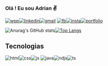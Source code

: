 ### Olá ! Eu sou Adrian ✌️

[![wpp](https://img.shields.io/badge/WhatsApp-25D366?style=for-the-badge&logo=whatsapp&logoColor=white)](https://wa.me/5515998473845)[![linkedin](https://img.shields.io/badge/LinkedIn-0077B5?style=for-the-badge&logo=linkedin&logoColor=white)](https://www.linkedin.com/in/adrian-agnelo/)[![gmail](https://img.shields.io/badge/Gmail-D14836?style=for-the-badge&logo=gmail&logoColor=white)](adrianagnelo093@gmail.com)
[![fb](https://img.shields.io/badge/Facebook-1877F2?style=for-the-badge&logo=facebook&logoColor=white)](https://www.facebook.com/profile.php?id=61558269973269)[![insta](https://img.shields.io/badge/Instagram-E4405F?style=for-the-badge&logo=instagram&logoColor=white)](https://www.instagram.com/adrianagnelo__/)[![portfolio](https://img.shields.io/badge/Portfólio-0A0A0A?style=for-the-badge&logo=a&logoColor=white)](https://folio-alpha-tan.vercel.app/)

![Anurag's GitHub stats](https://github-readme-stats.vercel.app/api?username=adrianagnelo&show_icons=true&theme=dracula)[![Top Langs](https://github-readme-stats.vercel.app/api/top-langs/?username=adrianagnelo&layout=donut&theme=dracula)](https://github.com/adrianagnelo/github-readme-stats)

## Tecnologias

![html](https://img.shields.io/badge/HTML5-E34F26?style=for-the-badge&logo=html5&logoColor=white)![css](https://img.shields.io/badge/CSS3-1572B6?style=for-the-badge&logo=css3&logoColor=white)![js](https://img.shields.io/badge/JavaScript-F7DF1E?style=for-the-badge&logo=javascript&logoColor=black)
![java](https://img.shields.io/badge/Java-ED8B00?style=for-the-badge&logo=openjdk&logoColor=white)![ndjs](https://img.shields.io/badge/Node.js-43853D?style=for-the-badge&logo=node.js&logoColor=white)![ts](https://img.shields.io/badge/TypeScript-007ACC?style=for-the-badge&logo=typescript&logoColor=white)
